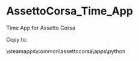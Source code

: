 # AssettoCorsa_Time_App
Time App for Assetto Corsa

Copy to:

<SteamLibrary>\steamapps\common\assettocorsa\apps\python
